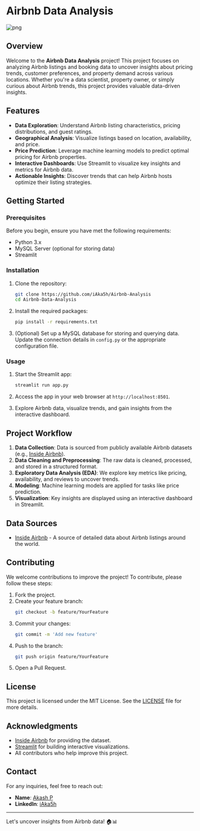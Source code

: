 # Airbnb Data Analysis

![png](https://github.com/user-attachments/assets/f650dcc0-98f4-4b1a-8587-650f850b5a91)


## Overview

Welcome to the **Airbnb Data Analysis** project! This project focuses on analyzing Airbnb listings and booking data to uncover insights about pricing trends, customer preferences, and property demand across various locations. Whether you're a data scientist, property owner, or simply curious about Airbnb trends, this project provides valuable data-driven insights.

## Features

- **Data Exploration**: Understand Airbnb listing characteristics, pricing distributions, and guest ratings.
- **Geographical Analysis**: Visualize listings based on location, availability, and price.
- **Price Prediction**: Leverage machine learning models to predict optimal pricing for Airbnb properties.
- **Interactive Dashboards**: Use Streamlit to visualize key insights and metrics for Airbnb data.
- **Actionable Insights**: Discover trends that can help Airbnb hosts optimize their listing strategies.

## Getting Started

### Prerequisites

Before you begin, ensure you have met the following requirements:

- Python 3.x
- MySQL Server (optional for storing data)
- Streamlit


### Installation

1. Clone the repository:
    ```bash
    git clone https://github.com/iAka5h/Airbnb-Analysis
    cd Airbnb-Data-Analysis
    ```

2. Install the required packages:
    ```bash
    pip install -r requirements.txt
    ```

3. (Optional) Set up a MySQL database for storing and querying data. Update the connection details in `config.py` or the appropriate configuration file.

### Usage

1. Start the Streamlit app:
    ```bash
    streamlit run app.py
    ```

2. Access the app in your web browser at `http://localhost:8501`.

3. Explore Airbnb data, visualize trends, and gain insights from the interactive dashboard.

## Project Workflow

1. **Data Collection**: Data is sourced from publicly available Airbnb datasets (e.g., [Inside Airbnb](http://insideairbnb.com/)).
2. **Data Cleaning and Preprocessing**: The raw data is cleaned, processed, and stored in a structured format.
3. **Exploratory Data Analysis (EDA)**: We explore key metrics like pricing, availability, and reviews to uncover trends.
4. **Modeling**: Machine learning models are applied for tasks like price prediction.
5. **Visualization**: Key insights are displayed using an interactive dashboard in Streamlit.

## Data Sources

- [Inside Airbnb](http://insideairbnb.com/) - A source of detailed data about Airbnb listings around the world.

## Contributing

We welcome contributions to improve the project! To contribute, please follow these steps:

1. Fork the project.
2. Create your feature branch:
    ```bash
    git checkout -b feature/YourFeature
    ```
3. Commit your changes:
    ```bash
    git commit -m 'Add new feature'
    ```
4. Push to the branch:
    ```bash
    git push origin feature/YourFeature
    ```
5. Open a Pull Request.

## License

This project is licensed under the MIT License. See the [LICENSE](LICENSE) file for more details.

## Acknowledgments

- [Inside Airbnb](http://insideairbnb.com/) for providing the dataset.
- [Streamlit](https://streamlit.io/) for building interactive visualizations.
- All contributors who help improve this project.

## Contact

For any inquiries, feel free to reach out:

- **Name**: [Akash P](mailto:martakash99@gmail.com)
- **LinkedIn**: [iAka5h](https://linkedin.com/iAka5h)
---

Let's uncover insights from Airbnb data! 🏠📊
